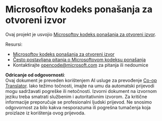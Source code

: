 <!--
CO_OP_TRANSLATOR_METADATA:
{
  "original_hash": "c06b12caf3c901eb3156e3dd5b0aea56",
  "translation_date": "2025-07-13T14:30:00+00:00",
  "source_file": "CODE_OF_CONDUCT.md",
  "language_code": "hr"
}
-->
# Microsoftov kodeks ponašanja za otvoreni izvor

Ovaj projekt je usvojio [Microsoftov kodeks ponašanja za otvoreni izvor](https://opensource.microsoft.com/codeofconduct/).

Resursi:

- [Microsoftov kodeks ponašanja za otvoreni izvor](https://opensource.microsoft.com/codeofconduct/)
- [Često postavljana pitanja o Microsoftovom kodeksu ponašanja](https://opensource.microsoft.com/codeofconduct/faq/)
- Kontaktirajte [opencode@microsoft.com](mailto:opencode@microsoft.com) za pitanja ili nedoumice

**Odricanje od odgovornosti**:  
Ovaj dokument je preveden korištenjem AI usluge za prevođenje [Co-op Translator](https://github.com/Azure/co-op-translator). Iako težimo točnosti, imajte na umu da automatski prijevodi mogu sadržavati pogreške ili netočnosti. Izvorni dokument na izvornom jeziku treba smatrati službenim i autoritativnim izvorom. Za kritične informacije preporučuje se profesionalni ljudski prijevod. Ne snosimo odgovornost za bilo kakva nesporazuma ili pogrešna tumačenja koja proizlaze iz korištenja ovog prijevoda.